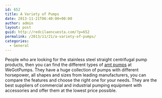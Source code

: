 ```yaml
---
id: 652
title: A Variety of Pumps
date: 2013-11-21T06:40:00+00:00
author: admin
layout: post
guid: http://redcilaencuesta.com/?p=652
permalink: /2013/11/21/a-variety-of-pumps/
categories:
  - General
---
```

People who are looking for the stainless steel straight centrifugal pump products, then you can find the different types of [amt pumps](http://www.wegotpumps.com/AMT_Pumps-list.aspx) at WeGotPumps. They have a huge collection of pumps with different horsepower, all shapes and sizes from leading manufacturers, you can compare the features and choose the right one for your needs. They are the best suppliers of commercial and industrial pumping equipment with accessories and offer them at the lowest price possible.